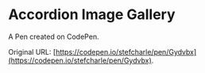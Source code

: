 # Accordion Image Gallery

A Pen created on CodePen.

Original URL: [https://codepen.io/stefcharle/pen/Gydvbx](https://codepen.io/stefcharle/pen/Gydvbx).

